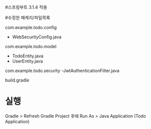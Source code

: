#스프링부트 3.1.4 적용

#수정한 패캐지/파일목록

com.example.todo.config
- WebSecurityConfig.java

com.example.todo.model
- TodoEntity.java
- UserEntity.java

com.example.todo.security
-JwtAuthenticationFilter.java

build.gradle

# 실행
Gradle > Refresh Gradle Project 후에
Run As > Java Application (Todo Application)


